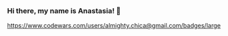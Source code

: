 ### Hi there, my name is Anastasia! 👋


https://www.codewars.com/users/almighty.chica@gmail.com/badges/large


